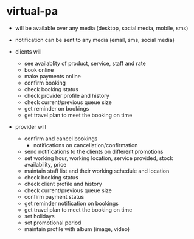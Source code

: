 virtual-pa
==========

- will be available over any media (desktop, social media, mobile, sms)
- notification can be sent to any media (email, sms, social media)

- clients will 
  - see availablity of product, service, staff and rate
  - book online
  - make payments online
  - confirm booking
  - check booking status
  - check provider profile and history
  - check current/previous queue size
  - get reminder on bookings
  - get travel plan to meet the booking on time

- provider will 
  - confirm and cancel bookings
    - notifications on cancellation/confirmation
  - send notifications to the clients on different promotions
  - set working hour, working location, service provided, stock availability, price
  - maintain staff list and their working schedule and location
  - check booking status
  - check client profile and history
  - check current/previous queue size
  - confirm payment status
  - get reminder notification on bookings
  - get travel plan to meet the booking on time
  - set holidays
  - set promotional period
  - maintain profile with album (image, video)
